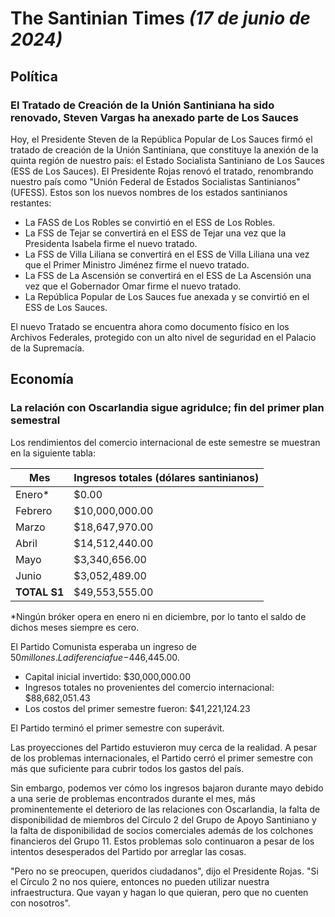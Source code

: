 # The Santinian Times _(17 de junio de 2024)_

## Política

### El Tratado de Creación de la Unión Santiniana ha sido renovado, Steven Vargas ha anexado parte de Los Sauces

Hoy, el Presidente Steven de la República Popular de Los Sauces firmó el tratado de creación de la Unión Santiniana, que
constituye la anexión de la quinta región de nuestro país: el Estado Socialista Santiniano de Los Sauces (ESS de Los Sauces).
El Presidente Rojas renovó el tratado, renombrando nuestro país como "Unión Federal de Estados Socialistas Santinianos" (UFESS).
Estos son los nuevos nombres de los estados santinianos restantes:

- La FASS de Los Robles se convirtió en el ESS de Los Robles.
- La FSS de Tejar se convertirá en el ESS de Tejar una vez que la Presidenta Isabela firme el nuevo tratado.
- La FSS de Villa Liliana se convertirá en el ESS de Villa Liliana una vez que el Primer Ministro Jiménez firme el nuevo tratado.
- La FSS de La Ascensión se convertirá en el ESS de La Ascensión una vez que el Gobernador Omar firme el nuevo tratado.
- La República Popular de Los Sauces fue anexada y se convirtió en el ESS de Los Sauces.

El nuevo Tratado se encuentra ahora como documento físico en los Archivos Federales, protegido con un alto nivel de seguridad en el
Palacio de la Supremacía.

## Economía

### La relación con Oscarlandia sigue agridulce; fin del primer plan semestral

Los rendimientos del comercio internacional de este semestre se muestran en la siguiente tabla:

| Mes          | Ingresos totales (dólares santinianos) |
| ------------ | -------------------------------------- |
| Enero\*      | $0.00                                  |
| Febrero      | $10,000,000.00                         |
| Marzo        | $18,647,970.00                         |
| Abril        | $14,512,440.00                         |
| Mayo         | $3,340,656.00                          |
| Junio ​​       | $3,052,489.00                          |
| **TOTAL S1** | $49,553,555.00                         |

\*Ningún bróker opera en enero ni en diciembre, por lo tanto el saldo de dichos meses siempre es cero.

El Partido Comunista esperaba un ingreso de $50 millones. La diferencia fue -$446,445.00.

- Capital inicial invertido: $30,000,000.00
- Ingresos totales no provenientes del comercio internacional: $88,682,051.43
- Los costos del primer semestre fueron: $41,221,124.23

El Partido terminó el primer semestre con superávit.

Las proyecciones del Partido estuvieron muy cerca de la realidad. A pesar de los problemas internacionales, el Partido cerró el
primer semestre con más que suficiente para cubrir todos los gastos del país.

Sin embargo, podemos ver cómo los ingresos bajaron durante mayo debido a una serie de problemas encontrados durante el mes, más prominentemente el deterioro de las relaciones con Oscarlandia, la falta de disponibilidad de miembros del Círculo 2 del Grupo
de Apoyo Santiniano y la falta de disponibilidad de socios comerciales además de los colchones financieros del Grupo 11.
Estos problemas solo continuaron a pesar de los intentos desesperados del Partido por arreglar las cosas.

"Pero no se preocupen, queridos ciudadanos", dijo el Presidente Rojas. "Si el Círculo 2 no nos quiere, entonces no pueden
utilizar nuestra infraestructura. Que vayan y hagan lo que quieran, pero que no cuenten con nosotros".
